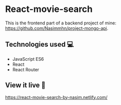 # React-movie-search

This is the frontend part of a backend project of mine: https://github.com/Nasimmhn/project-mongo-api. 

## Technologies used 💻

* JavaScript ES6
* React
* React Router

## View it live 🎯
https://react-movie-search-by-nasim.netlify.com/
